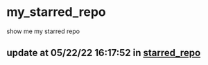 # my_starred_repo
show me my starred repo

update at 05/22/22 16:17:52 in [starred_repo](./index.html)
---

